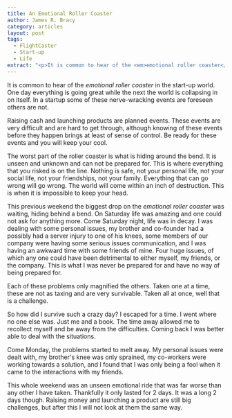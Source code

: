 ```yaml
---
title: An Emotional Roller Coaster
author: James R. Bracy
category: articles
layout: post
tags:
  - FlightCaster
  - Start-up
  - Life
extract: "<p>It is common to hear of the <em>emotional roller coaster</em> in the start-up world. One day everything is going great while the next the world is collapsing in on itself. In a startup some of these nerve-wracking events are foreseen others are not.&hellip;</p>"
---
```


It is common to hear of the *emotional roller coaster* in the start-up
world. One day everything is going great while the next the world is
collapsing in on itself. In a startup some of these nerve-wracking
events are foreseen others are not.

Raising cash and launching products are planned events. These
events are very difficult and are hard to get through, although
knowing of these events before they happen brings at least of sense of
control. Be ready for these events and you will keep your cool.

The worst part of the roller coaster is what is hiding around the
bend. It is unseen and unknown and can not be prepared for. This is
where everything that you risked is on the line. Nothing is safe, not
your personal life, not your social life, not your friendships, not
your family. Everything that can go wrong will go wrong. The world
will come within an inch of destruction. This is when it is
impossible to keep your head.

This previous weekend the biggest drop on the *emotional roller
coaster* was waiting, hiding behind a bend. On Saturday life was
amazing and one could not ask for anything more. Come Saturday
night, life was in decay. I was dealing with some personal issues, my
brother and co-founder had a possibly had a server injury to one of
his knees, some members of our company were having some serious issues
communication, and I was having an awkward time with some friends of
mine. Four huge issues, of which any one could have been detrimental
to either myself, my friends, or the company. This is what I was never
be prepared for and have no way of being prepared for.

Each of these problems only magnified the others. Taken one at a time,
these are not as taxing and are very survivable. Taken all at once,
well that is a challenge.

So how did I survive such a crazy day? I escaped for a time. I went
where no one else was. Just me and a book. The time away allowed me to
recollect myself and be away from the difficulties. Coming back I was
better able to deal with the situations.

Come Monday, the problems started to melt away. My personal issues
were dealt with, my brother's knee was only sprained, my co-workers
were working towards a solution, and I found that I was only being a
fool when it came to the interactions with my friends.

This whole weekend was an unseen emotional ride that was far worse
than any other I have taken. Thankfully it only lasted for 2 days. It
was a long 2 days though. Raising money and launching a product are
still big challenges, but after this I will not look at them the same way.
